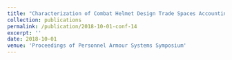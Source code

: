 ```yaml
---
title: "Characterization of Combat Helmet Design Trade Spaces Accounting for Ballistic Threats, Brain Functional Areas, and Injury Considerations"
collection: publications
permalink: /publication/2018-10-01-conf-14
excerpt: ''
date: 2018-10-01
venue: 'Proceedings of Personnel Armour Systems Symposium'
---
```

